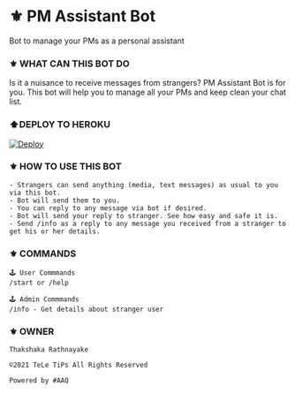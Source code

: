 # ⚜️ PM Assistant Bot
Bot to manage your PMs as a personal assistant
### ⚜️ WHAT CAN THIS BOT DO
Is it a nuisance to receive messages from strangers? PM Assistant Bot is for you. 
This bot will help you to manage all your PMs and keep clean your chat list.
### ⬆️DEPLOY TO HEROKU

[![Deploy](https://www.herokucdn.com/deploy/button.svg)](https://heroku.com/deploy?template=https://github.com/Thakshaka/PMAssistantTeLeTiPs)

### ⚜️ HOW TO USE THIS BOT

```
- Strangers can send anything (media, text messages) as usual to you via this bot.
- Bot will send them to you.
- You can reply to any message via bot if desired.
- Bot will send your reply to stranger. See how easy and safe it is.
- Send /info as a reply to any message you received from a stranger to get his or her details.
```

### ⚜️ COMMANDS 

```
🕹 User Commmands
/start or /help

🕹 Admin Commmands
/info - Get details about stranger user
```

### ⚜️ OWNER

```
Thakshaka Rathnayake 
 
©️2021 TeLe TiPs All Rights Reserved
 
Powered by #AAQ
```
